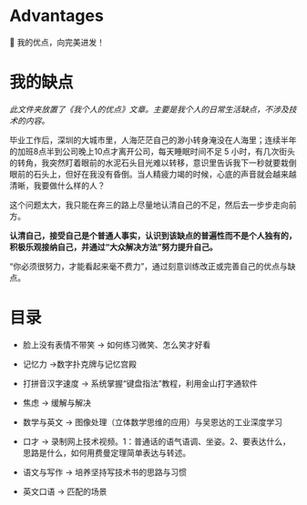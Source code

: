 # Advantages
:high_heel: 我的优点，向完美进发！

# 我的缺点

*此文件夹放置了《我个人的优点》文章。主要是我个人的日常生活缺点，不涉及技术的内容。*

毕业工作后，深圳的大城市里，人海茫茫自己的渺小转身淹没在人海里；连续半年的加班8点半到公司晚上10点才离开公司，每天睡眠时间不足 5 小时，有几次街头的转角，我突然盯着眼前的水泥石头目光难以转移，意识里告诉我下一秒就要栽倒眼前的石头上，但好在我没有昏倒。当人精疲力竭的时候，心底的声音就会越来越清晰，我要做什么样的人？

这个问题太大，我只能在奔三的路上尽量地认清自己的不足，然后去一步步走向前方。

**认清自己，接受自己是个普通人事实，认识到该缺点的普遍性而不是个人独有的，积极乐观接纳自己，并通过“大众解决方法”努力提升自己。**

“你必须很努力，才能看起来毫不费力”，通过刻意训练改正或完善自己的优点与缺点。


# 目录

- 脸上没有表情不带笑 -> 如何练习微笑、怎么笑才好看

- 记忆力 ->数字扑克牌与记忆宫殿

- 打拼音汉字速度 -> 系统掌握“键盘指法”教程，利用金山打字通软件

- 焦虑 -> 缓解与解决

- 数学与英文  -> 图像处理（立体数学思维的应用）与吴恩达的工业深度学习

- 口才 -> 录制网上技术视频。1：普通话的语气语调、坐姿。2、要表达什么，思路是什么，如何用费曼定理简单表达与转述。

- 语文与写作  -> 培养坚持写技术书的思路与习惯

- 英文口语  -> 匹配的场景